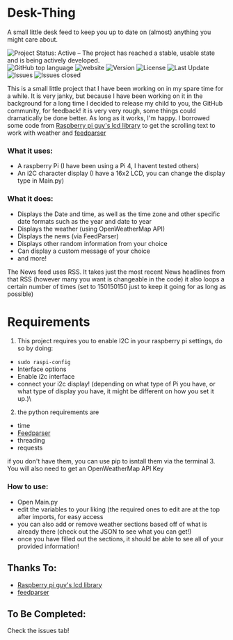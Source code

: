 # Desk-Thing
A small little desk feed to keep you up to date on (almost) anything you might care about.

<img alt="Project Status: Active – The project has reached a stable, usable state and is being actively developed." src="https://www.repostatus.org/badges/latest/active.svg"> <img alt="GitHub top language" src="https://img.shields.io/github/languages/top/WyattHBrown/Desk-Thing?logo=python&logoColor=yellow"> <img alt="website" src="https://img.shields.io/badge/Website-Vestbot.ca-blueviolet"> <img alt="Version" src="https://img.shields.io/github/v/release/Wyatthbrown/Desk-thing"> <img alt="License" src="https://img.shields.io/github/license/WyattHBrown/Desk-Thing"> <img alt="Last Update" src="https://img.shields.io/github/last-commit/WyattHBrown/Desk-Thing"> <img alt="Issues" src="https://img.shields.io/github/issues/WyattHBrown/desk-thing"> <img alt="Issues closed" src="https://img.shields.io/github/issues-closed/WyattHBrown/desk-thing">

This is a small little project that I have been working on in my spare time for a while. It is very janky, but because I have been working on it in the background for a long time I decided to release my child to you, the GitHub community, for feedback!
it is very very rough, some things could dramatically be done better. As long as it works, I'm happy.
I borrowed some code from [Raspberry pi guy's lcd library](https://github.com/the-raspberry-pi-guy/lcd) to get the scrolling text to work with weather and [feedparser](https://pypi.org/project/feedparser/)

### What it uses:

- A raspberry Pi (I have been using a Pi 4, I havent tested others)
- An i2C character display (I have a 16x2 LCD, you can change the display type in Main.py)

### What it does:
- Displays the Date and time, as well as the time zone and other specific date formats such as the year and date to year
- Displays the weather (using OpenWeatherMap API)
- Displays the news (via FeedParser)
- Displays other random information from your choice
- Can display a custom message of your choice
- and more!

The News feed uses RSS. It takes just the most recent News headlines from that RSS (however many you want is changeable in the code) it also loops a certain number of times (set to 150150150 just to keep it going for as long as possible)

# Requirements

1. This project requires you to enable I2C in your raspberry pi settings, do so by doing:
- `sudo raspi-config`
- Interface options
- Enable i2c interface
- connect your i2c display! (depending on what type of Pi you have, or what type of display you have, it might be different on how you set it up.)\

2. the python requirements are
- time
- [Feedparser](https://pypi.org/project/feedparser/)
- threading
- requests

if you don't have them, you can use pip to isntall them via the terminal
3. You will also need to get an OpenWeatherMap API Key

### How to use:
- Open Main.py
- edit the variables to your liking (the required ones to edit are at the top after imports, for easy access
- you can also add or remove weather sections based off of what is already there (check out the JSON to see what you can get!)
- once you have filled out the sections, it should be able to see all of your provided information!

## Thanks To:
- [Raspberry pi guy's lcd library](https://github.com/the-raspberry-pi-guy/lcd)
- [feedparser](https://pypi.org/project/feedparser/)

## To Be Completed:
Check the issues tab!
